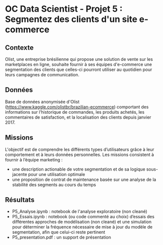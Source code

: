 # OC Data Scientist - Projet 5 : Segmentez des clients d'un site e-commerce
## Contexte
Olist, une entreprise brésilienne qui propose une solution de vente sur les marketplaces en ligne, souhaite fournir à ses équipes d'e-commerce une segmentation des clients que celles-ci pourront utiliser au quotidien pour leurs campagnes de communication.

## Données
Base de données anonymisée d'Olist (https://www.kaggle.com/olistbr/brazilian-ecommerce) comportant des informations sur l’historique de commandes, les produits achetés, les commentaires de satisfaction, et la localisation des clients depuis janvier 2017.

## Missions
L'objectif est de comprendre les différents types d’utilisateurs grâce à leur comportement et à leurs données personnelles.
Les missions consistent à fournir à l’équipe marketing :
- une description actionable de votre segmentation et de sa logique sous-jacente pour une utilisation optimale
- une proposition de contrat de maintenance basée sur une analyse de la stabilité des segments au cours du temps

## Résultats
- P5_Analyse.ipynb : notebook de l'analyse exploratoire (non cleané)
- P5_Essais.ipynb : notebook (ou code commenté au choix) d’essais des différentes approches de modélisation (non cleané) et une simulation pour déterminer la fréquence nécessaire de mise à jour du modèle de segmentation, afin que celui-ci reste pertinent
- P5_presentation.pdf : un support de présentation
